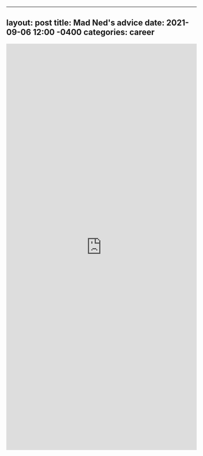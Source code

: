 
---
layout: post
title: Mad Ned's advice
date: 2021-09-06 12:00 -0400
categories: career
---
<iframe src="https://www.linkedin.com/embed/feed/update/urn:li:share:6840649034512900096" height="1075" width="504" frameborder="0" allowfullscreen="" title="Embedded post"></iframe>

